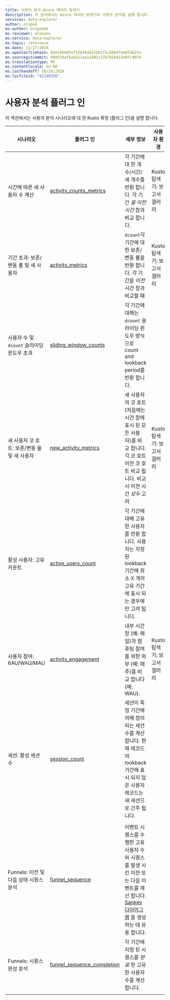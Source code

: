 ```yaml
---
title: 사용자 분석-Azure 데이터 탐색기
description: 이 문서에서는 Azure 데이터 탐색기의 사용자 분석을 설명 합니다.
services: data-explorer
author: orspod
ms.author: orspodek
ms.reviewer: alexans
ms.service: data-explorer
ms.topic: reference
ms.date: 11/17/2019
ms.openlocfilehash: 63e19b00fef5361b1651bb1f1c88647ab8fd62fe
ms.sourcegitcommit: 608539af6ab511aa11d82c17b782641340fc8974
ms.translationtype: MT
ms.contentlocale: ko-KR
ms.lasthandoff: 10/20/2020
ms.locfileid: "92248356"
---
```

# <a name="user-analytics-plugins"></a>사용자 분석 플러그 인

이 섹션에서는 사용자 분석 시나리오에 대 한 Kusto 확장 (플러그 인)을 설명 합니다.

|시나리오|플러그 인|세부 정보|사용자 환경|
|--------|------|--------|-------|
| 시간에 따른 새 사용자 수 계산 | [activity_counts_metrics](activity-counts-metrics-plugin.md)|각 기간에 대 한 개수/시간/새 개수를 반환 합니다. 각 기간 *을 이전 시간* 창과 비교 합니다.|Kusto 탐색기: 보고서 갤러리|
| 기간 초과: 보존/변동 률 및 새 사용자 | [activity_metrics](activity-metrics-plugin.md)|`dcount`각 기간에 대 한 보존/변동 률을 반환 합니다. 각 기간을 *이전* 시간 창과 비교할 때|Kusto 탐색기: 보고서 갤러리|
| 사용자 수 및 `dcount` 슬라이딩 윈도우 초과 | [sliding_window_counts](sliding-window-counts-plugin.md)|각 기간에 대해는 `dcount` 슬라이딩 윈도우 방식으로 count and lookback period를 반환 합니다.|
| 새 사용자 코 호트: 보존/변동 율 및 새 사용자 | [new_activity_metrics](new-activity-metrics-plugin.md)|새 사용자의 코 호트 (처음에는 시간 창에 표시 된 모든 사용자)를 비교 합니다. 각 코 호트 이전 코 호트 비교 됩니다. 비교 시 이전 시간 *모두* 고려|Kusto 탐색기: 보고서 갤러리|
|활성 사용자: 고유 카운트 |[active_users_count](active-users-count-plugin.md)|각 기간에 대해 고유한 사용자를 반환 합니다. 사용자는 지정 된 lookback 기간에 최소 X 개의 고유 기간에 표시 되는 경우에만 고려 됩니다.|
|사용자 참여: 6AU/WAU/MAU|[activity_engagement](activity-engagement-plugin.md)|내부 시간 창 (예: 매일)과 컴퓨팅 참여를 위한 외부 (예: 매주)를 비교 합니다 (예: WAU).|Kusto 탐색기: 보고서 갤러리|
|세션: 활성 세션 수|[session_count](session-count-plugin.md)|세션이 특정 기간에 의해 정의 되는 세션 수를 계산 합니다. 현재 레코드의 lookback 기간에 표시 되지 않은 사용자 레코드는 새 세션으로 간주 됩니다.|
||||
|Funnels: 이전 및 다음 상태 시퀀스 분석 | [funnel_sequence](funnel-sequence-plugin.md)|이벤트 시퀀스를 수행한 고유 사용자 수와 시퀀스를 발생 시킨 이전 또는 다음 이벤트를 계산 합니다. [Sankey 다이어그램](https://en.wikipedia.org/wiki/Sankey_diagram) 을 생성 하는 데 유용 합니다.||
|Funnels: 시퀀스 완성 분석|[funnel_sequence_completion](funnel-sequence-completion-plugin.md)|각 기간에 지정 된 시퀀스를 *완료* 한 고유한 사용자 수를 계산 합니다.|
||||